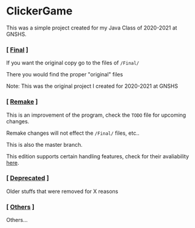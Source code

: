 # ClickerGame
This was a simple project created for my Java Class of 2020-2021 at GNSHS. 

### [ [Final](https://github.com/exoad/ClickGame/tree/Original) ]

If you want the original copy go to the files of `/Final/`

There you would find the proper "original" files

Note: This was the original project I created for 2020-2021 at GNSHS

### [ [Remake](https://github.com/exoad/ClickGame/tree/master) ]
This is an improvement of the program, check the `TODO` file for upcoming changes.

Remake changes will not effect the `/Final/` files, etc..

This is also the master branch.

This edition supports certain handling features, check for their avaliability [here](https://github.com/exoad/ClickGame/security/policy).

### [ [Deprecated](https://github.com/exoad/ClickGame/tree/deprecated) ]
Older stuffs that were removed for X reasons

### [ [Others](https://github.com/exoad/ClickGame/tree/master/Others) ]
Others...

